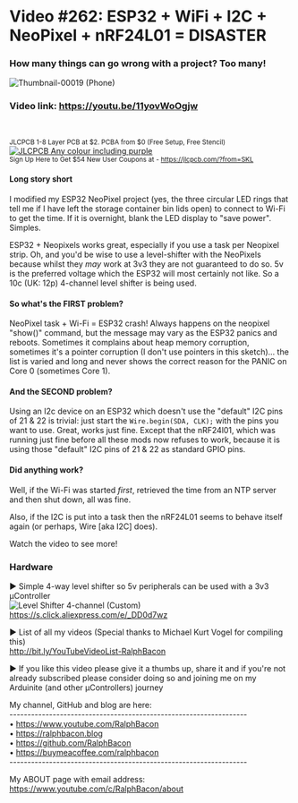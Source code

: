 # Video #262: ESP32 + WiFi + I2C + NeoPixel + nRF24L01 = DISASTER  
### How many things can go wrong with a project? Too many!  

![Thumbnail-00019 (Phone)](https://user-images.githubusercontent.com/20911308/225037315-99311e41-eca8-4c77-8011-d5f9dea47d36.png)  

### Video link: https://youtu.be/11yovWoOgjw  
<br>  

<sub>JLCPCB 1-8 Layer PCB at $2. PCBA from $0 (Free Setup, Free Stencil)</sub>  
[![JLCPCB Any colour including purple](https://user-images.githubusercontent.com/20911308/223475598-b2e00f51-f634-4802-a6c1-336b02c748d6.jpg "JLCPCB 1-8 Layer PCB at $2. PCBA from $0 (Free Setup, Free Stencil)
Sign Up Here to Get $54 New User Coupons")](https://jlcpcb.com/?from=SKL)  
<sup>Sign Up Here to Get $54 New User Coupons at -  https://jlcpcb.com/?from=SKL</sup>  

#### Long story short
I modified my ESP32 NeoPixel project (yes, the three circular LED rings that tell me if I have left the storage container bin lids open) to connect to Wi-Fi to get the time. If it is overnight, blank the LED display to "save power". Simples.

ESP32 + Neopixels works great, especially if you use a task per Neopixel strip. Oh, and you'd be wise to use a level-shifter with the NeoPixels because whilst they *may* work at 3v3 they are not guaranteed to do so. 5v is the preferred voltage which the ESP32 will most certainly not like. So a 10c (UK: 12p) 4-channel level shifter is being used.

#### So what's the FIRST problem?

NeoPixel task + Wi-Fi = ESP32 crash! Always happens on the neopixel "show()" command, but the message may vary as the ESP32 panics and reboots. Sometimes it complains about heap memory corruption, sometimes it's a pointer corruption (I don't use pointers in this sketch)... the list is varied and long and never shows the correct reason for the PANIC on Core 0 (sometimes Core 1).

#### And the SECOND problem?

Using an I2c device on an ESP32 which doesn't use the "default" I2C pins of 21 & 22 is trivial: just start the ```Wire.begin(SDA, CLK);``` with the pins you want to use. Great, works just fine. Except that the nRF24l01, which was running just fine before all these mods now refuses to work, because it is using those "default" I2C pins of 21 & 22 as standard GPIO pins.

#### Did anything work?

Well, if the Wi-Fi was started *first*, retrieved the time from an NTP server and then shut down, all was fine.

Also, if the I2C is put into a task then the nRF24L01 seems to behave itself again (or perhaps, Wire [aka I2C] does).

Watch the video to see more!

### Hardware
► Simple 4-way level shifter so 5v peripherals can be used with a 3v3 μController  
![Level Shifter 4-channel (Custom)](https://user-images.githubusercontent.com/20911308/225067366-badab862-4993-4471-8a10-581b50800e8c.png)  
https://s.click.aliexpress.com/e/_DD0d7wz  

► List of all my videos
(Special thanks to Michael Kurt Vogel for compiling this)  
http://bit.ly/YouTubeVideoList-RalphBacon

► If you like this video please give it a thumbs up, share it and if you're not already subscribed please consider doing so and joining me on my Arduinite (and other μControllers) journey

My channel, GitHub and blog are here:  
\------------------------------------------------------------------  
• https://www.youtube.com/RalphBacon  
• https://ralphbacon.blog  
• https://github.com/RalphBacon  
• https://buymeacoffee.com/ralphbacon  
\------------------------------------------------------------------

My ABOUT page with email address: https://www.youtube.com/c/RalphBacon/about

